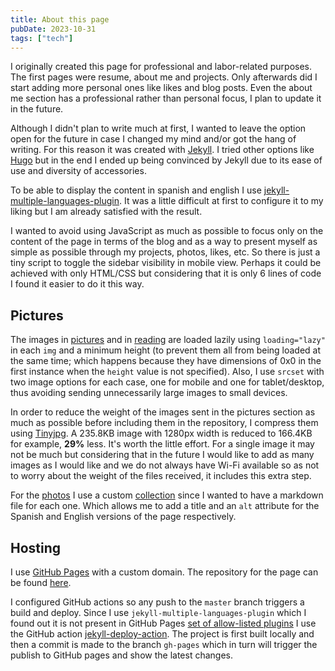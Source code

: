 ```yaml
---
title: About this page
pubDate: 2023-10-31
tags: ["tech"]
---
```


I originally created this page for professional and labor-related purposes. The first pages were resume, about me and projects. Only afterwards did I start adding more personal ones like likes and blog posts. Even the about me section has a professional rather than personal focus, I plan to update it in the future.

Although I didn't plan to write much at first, I wanted to leave the option open for the future in case I changed my mind and/or got the hang of writing. For this reason it was created with [Jekyll](https://jekyllrb.com/). I tried other options like [Hugo](https://gohugo.io/) but in the end I ended up being convinced by Jekyll due to its ease of use and diversity of accessories.

To be able to display the content in spanish and english I use [jekyll-multiple-languages-plugin](https://github.com/kurtsson/jekyll-multiple-languages-plugin). It was a little difficult at first to configure it to my liking but I am already satisfied with the result.

I wanted to avoid using JavaScript as much as possible to focus only on the content of the page in terms of the blog and as a way to present myself as simple as possible through my projects, photos, likes, etc. So there is just a tiny script to toggle the sidebar visibility in mobile view. Perhaps it could be achieved with only HTML/CSS but considering that it is only 6 lines of code I found it easier to do it this way.

## Pictures

The images in [pictures](/pictures) and in [reading](/reading) are loaded lazily using `loading="lazy"` in each `img` and a minimum height (to prevent them all from being loaded at the same time; which happens because they have dimensions of 0x0 in the first instance when the `height` value is not specified). Also, I use `srcset` with two image options for each case, one for mobile and one for tablet/desktop, thus avoiding sending unnecessarily large images to small devices.

In order to reduce the weight of the images sent in the pictures section as much as possible before including them in the repository, I compress them using [Tinyjpg](https://tinyjpg.com/). A 235.8KB image with 1280px width is reduced to 166.4KB for example, **29%** less. It's worth the little effort. For a single image it may not be much but considering that in the future I would like to add as many images as I would like and we do not always have Wi-Fi available so as not to worry about the weight of the files received, it includes this extra step.

For the [photos](/es/photos) I use a custom [collection](https://jekyllrb.com/docs/collections/) since I wanted to have a markdown file for each one. Which allows me to add a title and an `alt` attribute for the Spanish and English versions of the page respectively.

## Hosting

I use [GitHub Pages](https://pages.github.com/) with a custom domain. The repository for the page can be found [here](https://github.com/luz-ojeda/luz-ojeda.github.io).

I configured GitHub actions so any push to the `master` branch triggers a build and deploy. Since I use `jekyll-multiple-languages-plugin` which I found out it is not present in GitHub Pages [set of allow-listed plugins](https://pages.github.com/versions/) I use the GitHub action [jekyll-deploy-action](https://github.com/jeffreytse/jekyll-deploy-action). The project is first built locally and then a commit is made to the branch `gh-pages` which in turn will trigger the publish to GitHub pages and show the latest changes.
